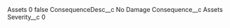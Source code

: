 <?xml version="1.0" encoding="UTF-8"?>
<CustomMetadata xmlns="http://soap.sforce.com/2006/04/metadata" xmlns:xsi="http://www.w3.org/2001/XMLSchema-instance" xmlns:xsd="http://www.w3.org/2001/XMLSchema">
    <label>Assets 0</label>
    <protected>false</protected>
    <values>
        <field>ConsequenceDesc__c</field>
        <value xsi:type="xsd:string">No Damage</value>
    </values>
    <values>
        <field>Consequence__c</field>
        <value xsi:type="xsd:string">Assets</value>
    </values>
    <values>
        <field>Severity__c</field>
        <value xsi:type="xsd:string">0</value>
    </values>
</CustomMetadata>
